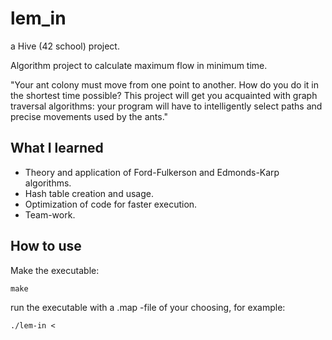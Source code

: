 # lem_in

a Hive (42 school) project.

Algorithm project to calculate maximum flow in minimum time.

"Your ant colony must move from one point to another. How do you do it in the shortest time possible? This project will get you acquainted with graph traversal algorithms: your program will have to intelligently select paths and precise movements used by the ants."

## What I learned

- Theory and application of Ford-Fulkerson and Edmonds-Karp algorithms.
- Hash table creation and usage.
- Optimization of code for faster execution.
- Team-work.

## How to use

Make the executable:
```
make
```

run the executable with a .map -file of your choosing, for example:
```
./lem-in < 
